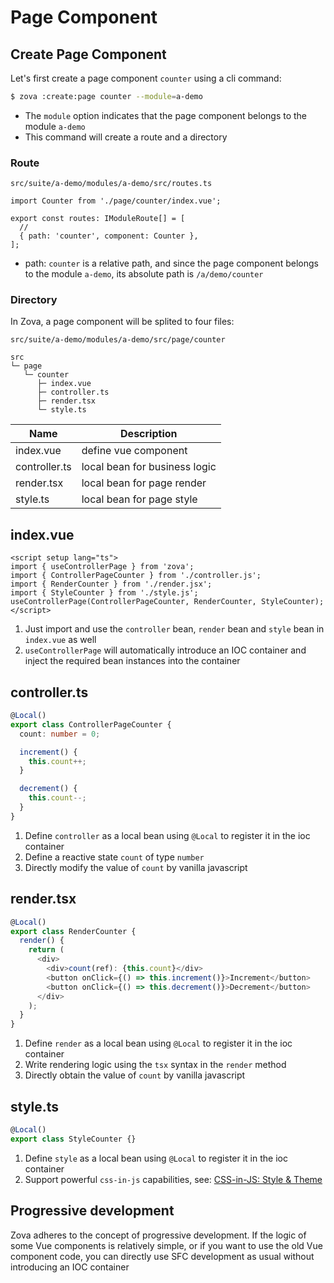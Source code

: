 # Page Component

## Create Page Component

Let's first create a page component `counter` using a cli command:

```bash
$ zova :create:page counter --module=a-demo
```

- The `module` option indicates that the page component belongs to the module `a-demo`
- This command will create a route and a directory

### Route

`src/suite/a-demo/modules/a-demo/src/routes.ts`

```typescript{1,5}
import Counter from './page/counter/index.vue';

export const routes: IModuleRoute[] = [
  //
  { path: 'counter', component: Counter },
];
```

- path: `counter` is a relative path, and since the page component belongs to the module `a-demo`, its absolute path is `/a/demo/counter`

### Directory

In Zova, a page component will be splited to four files:

`src/suite/a-demo/modules/a-demo/src/page/counter`

```
src
└─ page
   └─ counter
      ├─ index.vue
      ├─ controller.ts
      ├─ render.tsx
      └─ style.ts
```

| Name          | Description                   |
| ------------- | ----------------------------- |
| index.vue     | define vue component          |
| controller.ts | local bean for business logic |
| render.tsx    | local bean for page render    |
| style.ts      | local bean for page style     |

## index.vue

```vue
<script setup lang="ts">
import { useControllerPage } from 'zova';
import { ControllerPageCounter } from './controller.js';
import { RenderCounter } from './render.jsx';
import { StyleCounter } from './style.js';
useControllerPage(ControllerPageCounter, RenderCounter, StyleCounter);
</script>
```

1. Just import and use the `controller` bean, `render` bean and `style` bean in `index.vue` as well
2. `useControllerPage` will automatically introduce an IOC container and inject the required bean instances into the container

## controller.ts

```typescript
@Local()
export class ControllerPageCounter {
  count: number = 0;

  increment() {
    this.count++;
  }

  decrement() {
    this.count--;
  }
}
```

1. Define `controller` as a local bean using `@Local` to register it in the ioc container
2. Define a reactive state `count` of type `number`
3. Directly modify the value of `count` by vanilla javascript

## render.tsx

```typescript
@Local()
export class RenderCounter {
  render() {
    return (
      <div>
        <div>count(ref): {this.count}</div>
        <button onClick={() => this.increment()}>Increment</button>
        <button onClick={() => this.decrement()}>Decrement</button>
      </div>
    );
  }
}
```

1. Define `render` as a local bean using `@Local` to register it in the ioc container
2. Write rendering logic using the `tsx` syntax in the `render` method
3. Directly obtain the value of `count` by vanilla javascript

## style.ts

```typescript
@Local()
export class StyleCounter {}
```

1. Define `style` as a local bean using `@Local` to register it in the ioc container
2. Support powerful `css-in-js` capabilities, see: [CSS-in-JS: Style & Theme](../../techniques/css-in-js/introduction.md)

## Progressive development

Zova adheres to the concept of progressive development. If the logic of some Vue components is relatively simple, or if you want to use the old Vue component code, you can directly use SFC development as usual without introducing an IOC container
